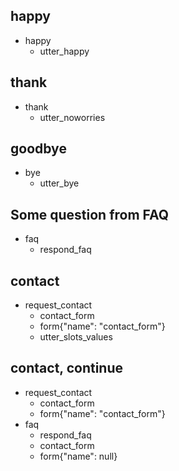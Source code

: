  
## happy
* happy
  - utter_happy

## thank
* thank
  - utter_noworries

## goodbye
* bye
  - utter_bye
  
## Some question from FAQ
* faq
  - respond_faq
  
## contact
* request_contact
    - contact_form
    - form{"name": "contact_form"}
    - utter_slots_values
    
## contact, continue
* request_contact
    - contact_form
    - form{"name": "contact_form"}
* faq
    - respond_faq
    - contact_form
    - form{"name": null}